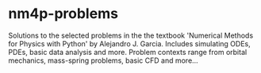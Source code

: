 # nm4p-problems
Solutions to the selected problems in the the textbook 'Numerical Methods for Physics with Python' by Alejandro J. Garcia. Includes simulating ODEs, PDEs, basic data analysis and more. Problem contexts range from orbital mechanics, mass-spring problems, basic CFD and more...
